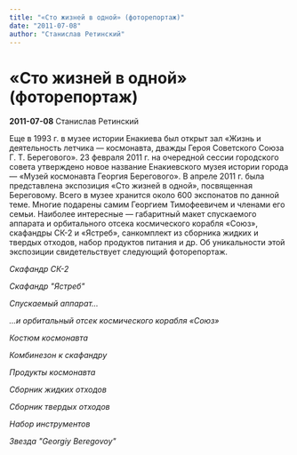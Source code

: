 ```yaml
---
title: "«Сто жизней в одной» (фоторепортаж)"
date: "2011-07-08"
author: "Станислав Ретинский"
---
```


# «Сто жизней в одной» (фоторепортаж)

**2011-07-08** Станислав Ретинский

Еще в 1993 г. в музее истории Енакиева был открыт зал «Жизнь и деятельность летчика — космонавта, дважды Героя Советского Союза Г. Т. Берегового». 23 февраля 2011 г. на очередной сессии городского совета утверждено новое название Енакиевского музея истории города — «Музей космонавта Георгия Берегового». В апреле 2011 г. была представлена экспозиция «Сто жизней в одной», посвященная Береговому. Всего в музее хранится около 600 экспонатов по данной теме. Многие подарены самим Георгием Тимофеевичем и членами его семьи. Наиболее интересные — габаритный макет спускаемого аппарата и орбитального отсека космического корабля «Союз», скафандры СК-2 и «Ястреб», санкомплект из сборника жидких и твердых отходов, набор продуктов питания и др. Об уникальности этой экспозиции свидетельствует следующий фоторепортаж.

*Скафандр СК-2*

*Скафандр "Ястреб"*

*Спускаемый аппарат...*

*...и орбитальный отсек космического корабля «Союз»*

*Костюм космонавта*

*Комбинезон к скафандру*

*Продукты космонавта*

*Сборник жидких отходов*

*Сборник твердых отходов*

*Набор инструментов*

*Звезда "Georgiy Beregovoy"*
